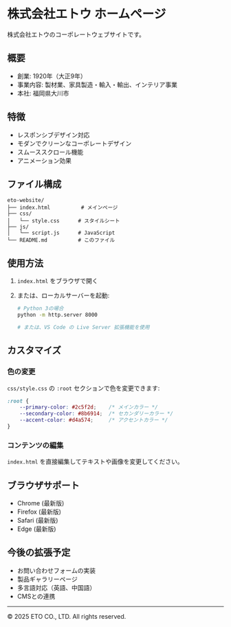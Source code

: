 # 株式会社エトウ ホームページ

株式会社エトウのコーポレートウェブサイトです。

## 概要

- 創業: 1920年（大正9年）
- 事業内容: 製材業、家具製造・輸入・輸出、インテリア事業
- 本社: 福岡県大川市

## 特徴

- レスポンシブデザイン対応
- モダンでクリーンなコーポレートデザイン
- スムーススクロール機能
- アニメーション効果

## ファイル構成

```text
eto-website/
├── index.html          # メインページ
├── css/
│   └── style.css      # スタイルシート
├── js/
│   └── script.js      # JavaScript
└── README.md          # このファイル
```

## 使用方法

1. `index.html` をブラウザで開く
2. または、ローカルサーバーを起動:

   ```bash
   # Python 3の場合
   python -m http.server 8000
   
   # または、VS Code の Live Server 拡張機能を使用
   ```

## カスタマイズ

### 色の変更

`css/style.css` の `:root` セクションで色を変更できます:

```css
:root {
    --primary-color: #2c5f2d;    /* メインカラー */
    --secondary-color: #8b6914;  /* セカンダリーカラー */
    --accent-color: #d4a574;     /* アクセントカラー */
}
```

### コンテンツの編集

`index.html` を直接編集してテキストや画像を変更してください。

## ブラウザサポート

- Chrome (最新版)
- Firefox (最新版)
- Safari (最新版)
- Edge (最新版)

## 今後の拡張予定

- お問い合わせフォームの実装
- 製品ギャラリーページ
- 多言語対応（英語、中国語）
- CMSとの連携

---

© 2025 ETO CO., LTD. All rights reserved.
